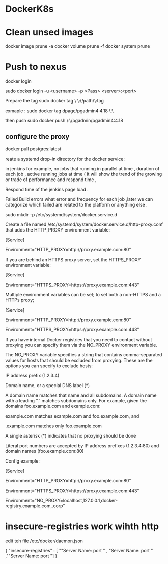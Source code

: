 # DockerK8s
<p>



# Clean unsed images
  docker image prune -a
  docker volume prune -f
  docker system prune

 
# Push to nexus 
  
 <p> docker login </p>

 sudo docker login -u \<username> -p \<Pass> \<server>:\<port>

 <p> Prepare the tag 
  sudo docker tag \<Local Full Image name> \<server>:\<port>/path/\<Image Name>:tag
 <p> exmaple :
   sudo docker tag dpage/pgadmin4:4.18  \<server>:\<port>
 <p> then push 
   sudo docker push  \<server>:\<port>/pgadmin/pgadmin4:4.18
 <p> 
 <p> 
 
## configure the proxy 
 
 <p> docker pull postgres:latest
 <p> reate a systemd drop-in directory for the docker service:

 <p> 
 <p> in jenkins for example,  no  jobs that running in parallel at time  , duration of each job , active running jobs at time ( it will show the trend of the growing or trade of performance and respond time ,
 <p>                               Respond time of the jenkins page load .
 <p>                              Failed  Build errors what error and frequency for each job ,later we can categorize which failed are related to the platform or anything else .
 <p> 
 <p> 
 <p> sudo mkdir -p /etc/systemd/system/docker.service.d
 <p> Create a file named /etc/systemd/system/docker.service.d/http-proxy.conf that adds the HTTP_PROXY environment variable:
 <p> 
 <p> [Service]
 <p> Environment="HTTP_PROXY=http://proxy.example.com:80"
 <p> If you are behind an HTTPS proxy server, set the HTTPS_PROXY environment variable:
 <p> 
 <p> [Service]
 <p> Environment="HTTPS_PROXY=https://proxy.example.com:443"
 <p> Multiple environment variables can be set; to set both a non-HTTPS and a HTTPs proxy;
 <p> 
 <p> [Service]
 <p> Environment="HTTP_PROXY=http://proxy.example.com:80"
 <p> Environment="HTTPS_PROXY=https://proxy.example.com:443"
 <p> If you have internal Docker registries that you need to contact without proxying you can specify them via the NO_PROXY environment variable.
 <p> 
 <p> The NO_PROXY variable specifies a string that contains comma-separated values for hosts that should be excluded from proxying. These are the options you can specify to exclude hosts:
 <p> 
 <p> IP address prefix (1.2.3.4)
 <p> Domain name, or a special DNS label (*)
 <p> A domain name matches that name and all subdomains. A domain name with a leading “.” matches subdomains only. For example, given the domains foo.example.com and example.com:
 <p> example.com matches example.com and foo.example.com, and
 <p> .example.com matches only foo.example.com
 <p> A single asterisk (*) indicates that no proxying should be done
 <p> Literal port numbers are accepted by IP address prefixes (1.2.3.4:80) and domain names (foo.example.com:80)
 <p> Config example:
 <p> 
 <p> [Service]
 <p> Environment="HTTP_PROXY=http://proxy.example.com:80"
 <p> Environment="HTTPS_PROXY=https://proxy.example.com:443"
 <p> Environment="NO_PROXY=localhost,127.0.0.1,docker-registry.example.com,.corp"
 
 # insecure-registries  work wihth http 
 
 <p>  edit teh file /etc/docker/daemon.json
 <p>   {
    "insecure-registries" : [ ""Server Name: port " , "Server Name: port " ,""Server Name: port "]
}
